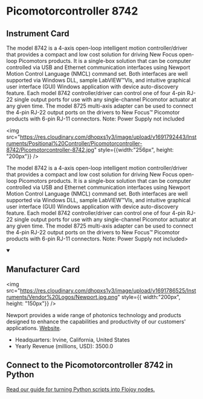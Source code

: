 
# Picomotorcontroller 8742

## Instrument Card

<div className="flex">

<div>

The model 8742 is a 4-axis open-loop intelligent motion controller/driver that provides a compact and low cost solution for driving New Focus open-loop Picomotors products. It is a single-box solution that can be computer controlled via USB and Ethernet communication interfaces using Newport Motion Control Language (NMCL) command set. Both interfaces are well supported via Windows DLL, sample LabVIEW™VIs, and intuitive graphical user interface (GUI) Windows application with device auto-discovery feature. Each model 8742 controller/driver can control one of four 4-pin RJ-22 single output ports for use with any single-channel Picomotor actuator at any given time. The model 8725 multi-axis adapter can be used to connect the 4-pin RJ-22 output ports on the drivers to New Focus™ Picomotor products with 6-pin RJ-11 connectors. Note: Power Supply not included

</div>

<img src="https://res.cloudinary.com/dhopxs1y3/image/upload/v1691792443/Instruments/Positional%20Controller/Picomotorcontroller-8742/Picomotorcontroller-8742.jpg" style={{width:"256px", height: "200px"}} />

</div>

The model 8742 is a 4-axis open-loop intelligent motion controller/driver that provides a compact and low cost solution for driving New Focus open-loop Picomotors products. It is a single-box solution that can be computer controlled via USB and Ethernet communication interfaces using Newport Motion Control Language (NMCL) command set. Both interfaces are well supported via Windows DLL, sample LabVIEW™VIs, and intuitive graphical user interface (GUI) Windows application with device auto-discovery feature. Each model 8742 controller/driver can control one of four 4-pin RJ-22 single output ports for use with any single-channel Picomotor actuator at any given time. The model 8725 multi-axis adapter can be used to connect the 4-pin RJ-22 output ports on the drivers to New Focus™ Picomotor products with 6-pin RJ-11 connectors. Note: Power Supply not included>

<details open>
<summary><h2>Manufacturer Card</h2></summary>

<img src="https://res.cloudinary.com/dhopxs1y3/image/upload/v1691786525/Instruments/Vendor%20Logos/Newport.jpg.png" style={{ width:"200px", height: "150px"}} />

Newport provides a wide range of photonics technology and products designed to enhance the capabilities and productivity of our customers' applications. <a href="https://www.newport.com/">Website</a>.

<ul>
  <li>Headquarters: Irvine, California, United States</li>
  <li>Yearly Revenue (millions, USD): 3500.0</li>
</ul>
</details>

## Connect to the Picomotorcontroller 8742 in Python

[Read our guide for turning Python scripts into Flojoy nodes.](https://docs.flojoy.ai/custom-nodes/creating-custom-node/)


